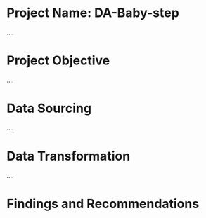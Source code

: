 # Project Name: DA-Baby-step

....
# Project Objective


....
# Data Sourcing




....
# Data Transformation



....
# Findings and Recommendations

